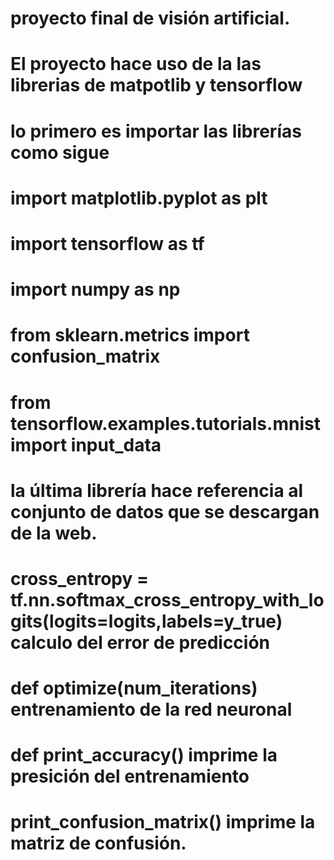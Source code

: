 # proyecto final de visión artificial.
# El proyecto hace uso de la las librerias de matpotlib y tensorflow
# lo primero es importar las librerías como sigue
# import matplotlib.pyplot as plt
# import tensorflow as tf
# import numpy as np
# from sklearn.metrics import confusion_matrix
# from tensorflow.examples.tutorials.mnist import input_data
# la última librería hace referencia al conjunto de datos que se descargan de la web.
# cross_entropy = tf.nn.softmax_cross_entropy_with_logits(logits=logits,labels=y_true) calculo del error de predicción
# def optimize(num_iterations) entrenamiento de la red neuronal
# def print_accuracy() imprime la presición del entrenamiento
# print_confusion_matrix() imprime la matriz de confusión.

